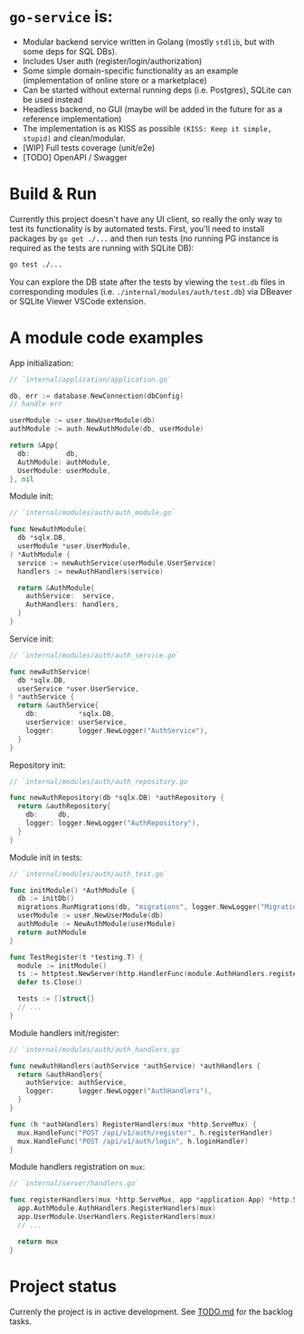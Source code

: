 # `go-service` is:

- Modular backend service written in Golang (mostly `stdlib`, but with some deps for SQL DBs).
- Includes User auth (register/login/authorization)
- Some simple domain-specific functionality as an example (implementation of online store or a marketplace)
- Can be started without external running deps (i.e. Postgres), SQLite can be used instead
- Headless backend, no GUI (maybe will be added in the future for as a reference implementation)
- The implementation is as KISS as possible `(KISS: Keep it simple, stupid)` and clean/modular.
- [WIP] Full tests coverage (unit/e2e)
- [TODO] OpenAPI / Swagger


# Build & Run

Currently this project doesn't have any UI client,
so really the only way to test its functionality is by automated tests.
First, you'll need to install packages by `go get ./...` and then run tests
(no running PG instance is required as the tests are running with SQLite DB):
```bash
go test ./...
```
You can explore the DB state after the tests by viewing the `test.db` files
in corresponding modules (i.e. `./internal/modules/auth/test.db`)
via DBeaver or SQLite Viewer VSCode extension.

# A module code examples

App initialization:
```go
// `internal/application/application.go`

db, err := database.NewConnection(dbConfig)
// handle err

userModule := user.NewUserModule(db)
authModule := auth.NewAuthModule(db, userModule)

return &App{
  db:         db,
  AuthModule: authModule,
  UserModule: userModule,
}, nil
```

Module init:
```go
// `internal/modules/auth/auth_module.go`

func NewAuthModule(
  db *sqlx.DB,
  userModule *user.UserModule,
) *AuthModule {
  service := newAuthService(userModule.UserService)
  handlers := newAuthHandlers(service)

  return &AuthModule{
    authService:  service,
    AuthHandlers: handlers,
  }
}
```

Service init:
```go
// `internal/modules/auth/auth_service.go`

func newAuthService(
  db *sqlx.DB,
  userService *user.UserService,
) *authService {
  return &authService{
    db:          *sqlx.DB,
    userService: userService,
    logger:      logger.NewLogger("AuthService"),
  }
}
```

Repository init:
```go
// `internal/modules/auth/auth_repository.go

func newAuthRepository(db *sqlx.DB) *authRepository {
  return &authRepository{
    db:     db,
    logger: logger.NewLogger("AuthRepository"),
  }
}
```

Module init in tests:
```go
// `internal/modules/auth/auth_test.go`

func initModule() *AuthModule {
  db := initDb()
  migrations.RunMigrations(db, "migrations", logger.NewLogger("Migrations"), database.SQLite)
  userModule := user.NewUserModule(db)
  authModule := NewAuthModule(userModule)
  return authModule
}

func TestRegister(t *testing.T) {
  module := initModule()
  ts := httptest.NewServer(http.HandlerFunc(module.AuthHandlers.registerHandler))
  defer ts.Close()

  tests := []struct{}
  // ...
}
```

Module handlers init/register:
```go
// `internal/modules/auth/auth_handlers.go`

func newAuthHandlers(authService *authService) *authHandlers {
  return &authHandlers{
    authService: authService,
    logger:      logger.NewLogger("AuthHandlers"),
  }
}

func (h *authHandlers) RegisterHandlers(mux *http.ServeMux) {
  mux.HandleFunc("POST /api/v1/auth/register", h.registerHandler)
  mux.HandleFunc("POST /api/v1/auth/login", h.loginHandler)
}
```

Module handlers registration on `mux`:
```go
// `internal/server/handlers.go`

func registerHandlers(mux *http.ServeMux, app *application.App) *http.ServeMux {
  app.AuthModule.AuthHandlers.RegisterHandlers(mux)
  app.UserModule.UserHandlers.RegisterHandlers(mux)
  // ...

  return mux
}
```

# Project status

Currenly the project is in active development.
See [TODO.md](./TODO.md) for the backlog tasks.
